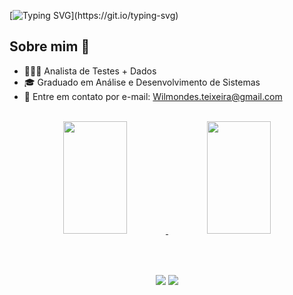 [![Typing SVG](https://readme-typing-svg.herokuapp.com/?color=9370DB&size=35&center=true&vCenter=true&width=1000&lines=Olá,+Seja+Bem+Vindo(a)!;Hello,+Be+Welcome!;)](https://git.io/typing-svg)

## Sobre mim 📖

- 👩🏽‍💻 Analista de Testes + Dados
- 🎓 Graduado em Análise e Desenvolvimento de Sistemas
- 💬 Entre em contato por e-mail: Wilmondes.teixeira@gmail.com
<br>

<div align="center">
  <a href="https://github.com/Wilmondes-Teixeira">
  <img width="45%" height="180px" src="https://github-readme-stats.vercel.app/api?username=Wilmondes-Teixeira&show_icons=true&theme=transparent&text_color=800080&title_color=9370DB&icon_color=9370DB">
   <img width="45%" height="180px" src="https://github-readme-stats.vercel.app/api/top-langs/?username=Wilmondes-Teixeira&layout=compact&langs_count=7&theme=transparent&text_color=800080&title_color=9370DB&icon_color=9370DB">
</div>
<br>

<div style="display: inline_block" align="center"><br>
<!--   <img align="center" alt="Karen-Java" height="35" width="45" src="https://raw.githubusercontent.com/devicons/devicon/master/icons/java/java-original.svg">
  <img align="center" alt="Karen-spring" height="35" width="45" src="https://github.com/devicons/devicon/blob/master/icons/spring/spring-original.svg">
  <img align="center" alt="Karen-docker" height="35" width="45" src="https://raw.githubusercontent.com/devicons/devicon/master/icons/angularjs/angularjs-plain.svg">
  <img align="center" alt="Karen-docker" height="35" width="45" src="https://raw.githubusercontent.com/devicons/devicon/master/icons/javascript/javascript-plain.svg">
  <img align="center" alt="Karen-docker" height="35" width="45" src="https://raw.githubusercontent.com/devicons/devicon/master/icons/typescript/typescript-plain.svg">
  <img align="center" alt="Karen-postgresql" height="35" width="45" src="https://raw.githubusercontent.com/devicons/devicon/master/icons/postgresql/postgresql-plain.svg">
  <img align="center" alt="Karen-docker" height="35" width="45" src="https://raw.githubusercontent.com/devicons/devicon/master/icons/docker/docker-plain-wordmark.svg"> -->
  

</div>

  ## 
  
<div align="center">
  <a target="_blank" href="mailto:Wilmondes.teixeira@gmail.com"><img src="https://img.shields.io/badge/-Gmail-1C1C1C?style=for-the-badge&logo=Gmail&logoColor=9370DB"></img></a>
  <a href="https://github.com/Wilmondes-Teixeira" target="_blank"><img src="https://img.shields.io/badge/-LinkedIn-1C1C1C?style=for-the-badge&logo=linkedin&logoColor=9370DB"></a>
</div>

